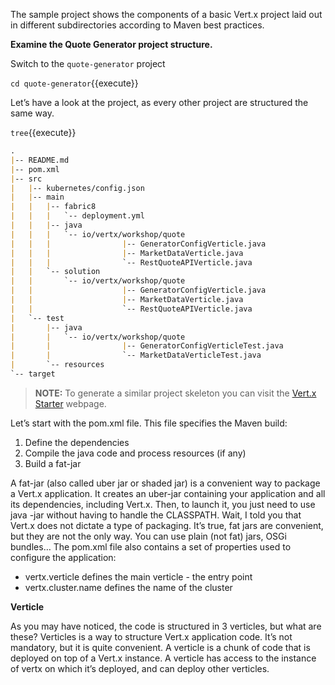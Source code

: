 The sample project shows the components of a basic Vert.x project laid out in different
subdirectories according to Maven best practices.

**Examine the Quote Generator project structure.**

Switch to the ``quote-generator`` project

``cd quote-generator``{{execute}}

Let’s have a look at the project, as every other project are structured the same way.

``tree``{{execute}}

```markdown
.
|-- README.md 
|-- pom.xml 
|-- src
|   |-- kubernetes/config.json
|   |-- main
|   |   |-- fabric8
|   |   |   `-- deployment.yml 
|   |   |-- java
|   |   |   `-- io/vertx/workshop/quote 
|   |   |                |-- GeneratorConfigVerticle.java
|   |   |                |-- MarketDataVerticle.java
|   |   |                `-- RestQuoteAPIVerticle.java
|   |   `-- solution
|   |       `-- io/vertx/workshop/quote 
|   |                    |-- GeneratorConfigVerticle.java
|   |                    |-- MarketDataVerticle.java
|   |                    `-- RestQuoteAPIVerticle.java
|   `-- test
|       |-- java
|       |   `-- io/vertx/workshop/quote 
|       |                |-- GeneratorConfigVerticleTest.java
|       |                `-- MarketDataVerticleTest.java
|       `-- resources 
`-- target
```

>**NOTE:** To generate a similar project skeleton you can visit the [Vert.x Starter](http://start.vertx.io/) webpage.

Let’s start with the pom.xml file. This file specifies the Maven build:

1. Define the dependencies
2. Compile the java code and process resources (if any)
3. Build a fat-jar

A fat-jar (also called uber jar or shaded jar) is a convenient way to package a Vert.x application. It creates an uber-jar containing your application and all its dependencies, including Vert.x. Then, to launch it, you just need to use java -jar <jar name> without having to handle the CLASSPATH. Wait, I told you that Vert.x does not dictate a type of packaging. It’s true, fat jars are convenient, but they are not the only way. You can use plain (not fat) jars, OSGi bundles…​
The pom.xml file also contains a set of properties used to configure the application:

* vertx.verticle defines the main verticle - the entry point
* vertx.cluster.name defines the name of the cluster

**Verticle**

As you may have noticed, the code is structured in 3 verticles, but what are these? Verticles is a way to structure Vert.x application code. It’s not mandatory, but it is quite convenient. A verticle is a chunk of code that is deployed on top of a Vert.x instance. A verticle has access to the instance of vertx on which it’s deployed, and can deploy other verticles.